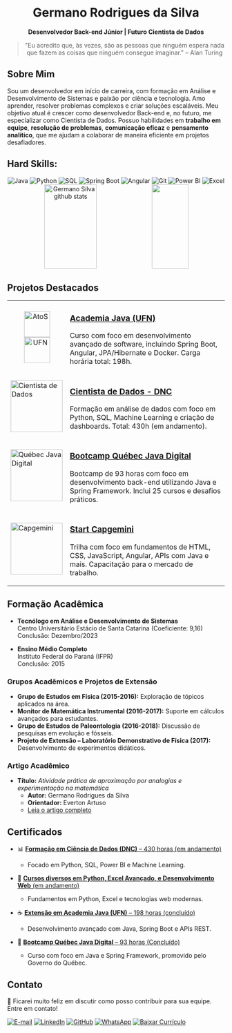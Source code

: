 <div align="center">

# Germano Rodrigues da Silva

**Desenvolvedor Back-end Júnior | Futuro Cientista de Dados**

> "Eu acredito que, às vezes, são as pessoas que ninguém espera nada que fazem as coisas que ninguém consegue imaginar." – Alan Turing

</div>

## Sobre Mim

Sou um desenvolvedor em início de carreira, com formação em Análise e Desenvolvimento de Sistemas e paixão por ciência e tecnologia. Amo aprender, resolver problemas complexos e criar soluções escaláveis. Meu objetivo atual é crescer como desenvolvedor Back-end e, no futuro, me especializar como Cientista de Dados. Possuo habilidades em **trabalho em equipe**, **resolução de problemas**, **comunicação eficaz** e **pensamento analítico**, que me ajudam a colaborar de maneira eficiente em projetos desafiadores.

## **Hard Skills:**

<div align="center">
  <img src="https://img.shields.io/badge/Java-ED8B00?style=for-the-badge&logo=java&logoColor=white" alt="Java" />
  <img src="https://img.shields.io/badge/Python-3776AB?style=for-the-badge&logo=python&logoColor=white" alt="Python" />
  <img src="https://img.shields.io/badge/SQL-4479A1?style=for-the-badge&logo=postgresql&logoColor=white" alt="SQL" />
  <img src="https://img.shields.io/badge/Spring_Boot-6DB33F?style=for-the-badge&logo=spring&logoColor=white" alt="Spring Boot" />
  <img src="https://img.shields.io/badge/Angular-DD0031?style=for-the-badge&logo=angular&logoColor=white" alt="Angular" />
  <img src="https://img.shields.io/badge/Git-F05032?style=for-the-badge&logo=git&logoColor=white" alt="Git" />
  <img src="https://img.shields.io/badge/PowerBI-F2C811?style=for-the-badge&logo=powerbi&logoColor=black" alt="Power BI" />
  <img src="https://img.shields.io/badge/Excel-217346?style=for-the-badge&logo=microsoft-excel&logoColor=white" alt="Excel" />
</div>

<div align="center">  
  <img width="49%" height="195px" src="https://github-readme-stats.vercel.app/api?username=Germano-Silva&show_icons=true&count_private=true&hide_border=true&title_color=3b82f6&icon_color=3b82f6&text_color=c9d1d9&bg_color=0d1117" alt="Germano Silva github stats" /> 
  <img width="41%" height="195px" src="https://github-readme-stats.vercel.app/api/top-langs/?username=Germano-Silva&layout=compact&hide_border=true&title_color=3b82f6&text_color=c9d1d9&bg_color=0d1117" />
</div>

## Projetos Destacados

<table>
  <tr>
    <td>
      <div align="center">
        <img src="https://pbs.twimg.com/profile_images/1676518449491705857/0L6O8t6z_400x400.png" width="60" alt="AtoS">
        <img src="https://encrypted-tbn0.gstatic.com/images?q=tbn:ANd9GcTCSWa-uW55-eRKBZ2T51rZZpSc9kuHR4rajOyXZQB3N7mitV31oyKwYZ8q-kDq-lPprL0&usqp=CAU" width="60" alt="UFN">
      </div>
    </td>
    <td>
      <h3>
        <a href="https://github.com/Germano-Silva/Academia_Java_AtoS_UFN" target="_blank">
          Academia Java (UFN)
        </a>
      </h3>
      <p>
        Curso com foco em desenvolvimento avançado de software, incluindo Spring Boot, Angular, JPA/Hibernate e Docker. Carga horária total: 198h.
      </p>
    </td>
  </tr>
  <tr>
    <td>
      <img src="https://cdn.prod.website-files.com/66143495d3e01ad1a958beed/667462e9008d76db39e58733_Icone_Curso_Cientista_de_Dados_DNC.webp" width="120" alt="Cientista de Dados">
    </td>
    <td>
      <h3>
        <a href="https://github.com/Germano-Silva/Cientista_de_Dados_DNC" target="_blank">
          Cientista de Dados - DNC
        </a>
      </h3>
      <p>
        Formação em análise de dados com foco em Python, SQL, Machine Learning e criação de dashboards. Total: 430h (em andamento).
      </p>
    </td>
  </tr>
  <tr>
    <td>
      <img src="https://hermes.digitalinnovation.one/tracks/90d89c5e-330e-4316-85af-e6d629677f68.png" width="120" alt="Québec Java Digital">
    </td>
    <td>
      <h3>
        <a href="https://github.com/Germano-Silva/BootcampQuebecJavaDigital" target="_blank">
          Bootcamp Québec Java Digital
        </a>
      </h3>
      <p>
        Bootcamp de 93 horas com foco em desenvolvimento back-end utilizando Java e Spring Framework. Inclui 25 cursos e desafios práticos.
      </p>
    </td>
  </tr>
  <tr>
    <td>
      <img src="https://companieslogo.com/img/orig/CAP.PA-9b4110b0.png?t=1720244491" width="120" alt="Capgemini">
    </td>
    <td>
      <h3>
        <a href="https://github.com/Germano-Silva/Start_Capgemini" target="_blank">
          Start Capgemini
        </a>
      </h3>
      <p>
        Trilha com foco em fundamentos de HTML, CSS, JavaScript, Angular, APIs com Java e mais. Capacitação para o mercado de trabalho.
      </p>
    </td>
  </tr>
</table>

## Formação Acadêmica

- **Tecnólogo em Análise e Desenvolvimento de Sistemas**  
  Centro Universitário Estácio de Santa Catarina (Coeficiente: 9,16)  
  Conclusão: Dezembro/2023  

- **Ensino Médio Completo**  
  Instituto Federal do Paraná (IFPR)  
  Conclusão: 2015

### Grupos Acadêmicos e Projetos de Extensão
- **Grupo de Estudos em Física (2015-2016):** Exploração de tópicos aplicados na área.  
- **Monitor de Matemática Instrumental (2016-2017):** Suporte em cálculos avançados para estudantes.  
- **Grupo de Estudos de Paleontologia (2016-2018):** Discussão de pesquisas em evolução e fósseis.  
- **Projeto de Extensão – Laboratório Demonstrativo de Física (2017):** Desenvolvimento de experimentos didáticos. 

### Artigo Acadêmico
- **Título:** *Atividade prática de aproximação por analogias e experimentação na matemática*  
  - **Autor:** Germano Rodrigues da Silva  
  - **Orientador:** Everton Artuso  
  - [Leia o artigo completo](https://www.ufrgs.br/xveie/wp-content/uploads/2020/04/SILVA-Germano.pdf)

## Certificados

- 📊 [**Formação em Ciência de Dados (DNC)** – 430 horas (em andamento)](https://github.com/Germano-Silva/Cientista_de_Dados_DNC)  
  - Focado em Python, SQL, Power BI e Machine Learning.

- 🐍 [**Cursos diversos em Python, Excel Avançado, e Desenvolvimento Web** (em andamento)](https://github.com/Germano-Silva/Curso_Python)  
  - Fundamentos em Python, Excel e tecnologias web modernas.

- ☕ [**Extensão em Academia Java (UFN)** – 198 horas (concluído)](https://github.com/Germano-Silva/Academia_Java_AtoS_UFN)  
  - Desenvolvimento avançado com Java, Spring Boot e APIs REST.

- 🍁 [**Bootcamp Québec Java Digital** – 93 horas (Concluído)](https://github.com/Germano-Silva/BootcampQuebecJavaDigital)  
  - Curso com foco em Java e Spring Framework, promovido pelo Governo do Québec.

## Contato

🚀 Ficarei muito feliz em discutir como posso contribuir para sua equipe. Entre em contato!

[![E-mail](https://img.shields.io/badge/Email-D14836?style=for-the-badge&logo=gmail&logoColor=white)](mailto:germanorodriguesdasilva@hotmail.com)
[![LinkedIn](https://img.shields.io/badge/LinkedIn-0A66C2?style=for-the-badge&logo=linkedin&logoColor=white)](https://www.linkedin.com/in/germanorodriguessilva/)
[![GitHub](https://img.shields.io/badge/GitHub-100000?style=for-the-badge&logo=github&logoColor=white)](https://github.com/Germano-Silva)
[![WhatsApp](https://img.shields.io/badge/WhatsApp-25D366?style=for-the-badge&logo=whatsapp&logoColor=white)](https://wa.me/5543991366614)
[![Baixar Currículo](https://img.shields.io/badge/Baixar%20Currículo-PDF-red?style=for-the-badge&logo=adobeacrobatreader)](https://github.com/Germano-Silva/Germano-Silva/blob/main/curriculo_germano.pdf)